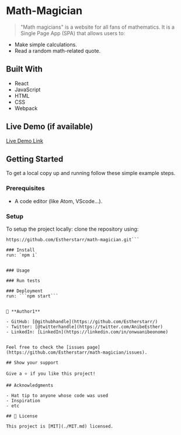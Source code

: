 # Math-Magician

> "Math magicians" is a website for all fans of mathematics. It is a Single Page App (SPA) that allows users to:

- Make simple calculations.
- Read a random math-related quote.


## Built With

- React
- JavaScript
- HTML
- CSS
- Webpack


## Live Demo (if available)

[Live Demo Link](https://livedemo.com)


## Getting Started

To get a local copy up and running follow these simple example steps.

### Prerequisites
- A code editor (like Atom, VScode...).

### Setup
To setup the project locally: clone the repository using:
```
https://github.com/Estherstarr/math-magician.git```

### Install
run: `npm i`


### Usage

### Run tests

### Deployment
run: ```npm start```


👤 **Author1**

- GitHub: [@githubhandle](https://github.com/Estherstarr/)
- Twitter: [@twitterhandle](https://twitter.com/AnibeEsther)
- LinkedIn: [LinkedIn](https://linkedin.com/in/onwuanibeonome)


Feel free to check the [issues page](https://github.com/Estherstarr/math-magician/issues).

## Show your support

Give a ⭐️ if you like this project!

## Acknowledgments

- Hat tip to anyone whose code was used
- Inspiration
- etc

## 📝 License

This project is [MIT](./MIT.md) licensed.
